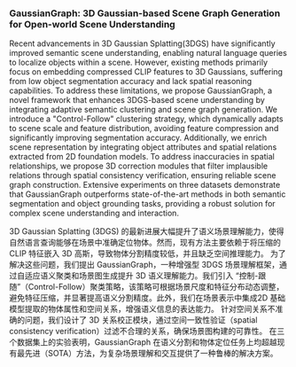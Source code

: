 ### GaussianGraph: 3D Gaussian-based Scene Graph Generation for Open-world Scene Understanding

Recent advancements in 3D Gaussian Splatting(3DGS) have significantly improved semantic scene understanding, enabling natural language queries to localize objects within a scene. However, existing methods primarily focus on embedding compressed CLIP features to 3D Gaussians, suffering from low object segmentation accuracy and lack spatial reasoning capabilities. To address these limitations, we propose GaussianGraph, a novel framework that enhances 3DGS-based scene understanding by integrating adaptive semantic clustering and scene graph generation. We introduce a "Control-Follow" clustering strategy, which dynamically adapts to scene scale and feature distribution, avoiding feature compression and significantly improving segmentation accuracy. Additionally, we enrich scene representation by integrating object attributes and spatial relations extracted from 2D foundation models. To address inaccuracies in spatial relationships, we propose 3D correction modules that filter implausible relations through spatial consistency verification, ensuring reliable scene graph construction. Extensive experiments on three datasets demonstrate that GaussianGraph outperforms state-of-the-art methods in both semantic segmentation and object grounding tasks, providing a robust solution for complex scene understanding and interaction.

3D Gaussian Splatting (3DGS) 的最新进展大幅提升了语义场景理解能力，使得自然语言查询能够在场景中准确定位物体。然而，现有方法主要依赖于将压缩的 CLIP 特征嵌入 3D 高斯，导致物体分割精度较低，并且缺乏空间推理能力。
为了解决这些问题，我们提出 GaussianGraph，一种增强型 3DGS 场景理解框架，通过自适应语义聚类和场景图生成提升 3D 语义理解能力。我们引入 “控制-跟随”（Control-Follow）聚类策略，该策略可根据场景尺度和特征分布动态调整，避免特征压缩，并显著提高语义分割精度。此外，我们在场景表示中集成2D 基础模型提取的物体属性和空间关系，增强语义信息的表达能力。
针对空间关系不准确的问题，我们设计了 3D 关系校正模块，通过空间一致性验证（spatial consistency verification）过滤不合理的关系，确保场景图构建的可靠性。
在三个数据集上的实验表明，GaussianGraph 在语义分割和物体定位任务上均超越现有最先进（SOTA）方法，为复杂场景理解和交互提供了一种鲁棒的解决方案。

